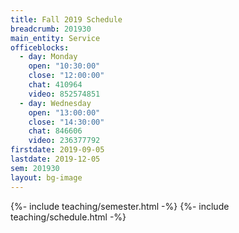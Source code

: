 ```yaml
---
title: Fall 2019 Schedule
breadcrumb: 201930
main_entity: Service
officeblocks:
  - day: Monday
    open: "10:30:00"
    close: "12:00:00"
    chat: 410964
    video: 852574851
  - day: Wednesday
    open: "13:00:00"
    close: "14:30:00"
    chat: 846606
    video: 236377792
firstdate: 2019-09-05
lastdate: 2019-12-05
sem: 201930
layout: bg-image
---
```

{%- include teaching/semester.html -%}
{%- include teaching/schedule.html -%}
